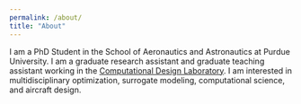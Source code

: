 ```yaml
---
permalink: /about/
title: "About"
---
```


I am a PhD Student in the School of Aeronautics and Astronautics at Purdue University. I am a graduate research assistant and graduate teaching assistant working in the [Computational Design Laboratory](https://www.computationaldesignlab.org/). I am interested in multidisciplinary optimization, surrogate modeling, computational science, and aircraft design.
